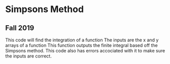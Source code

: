 # Simpsons Method
## Fall 2019

This code will find the integration of a function
The inputs are the x and y arrays of a function
This function outputs the finite integral based off the Simpsons method.
This code also has errors accociated with it to make sure the inputs are correct. 
